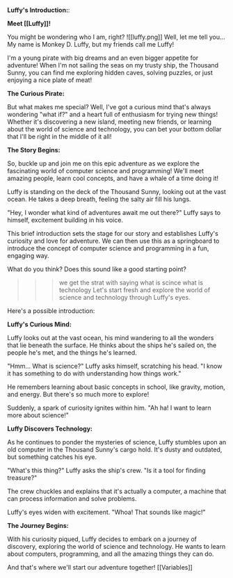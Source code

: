 
**Luffy's Introduction:**:

**Meet [[Luffy]]!**

You might be wondering who I am, right?
![[luffy.png]]
Well, let me tell you... My name is Monkey D. Luffy, but my friends call me Luffy!

I'm a young pirate with big dreams and an even bigger appetite for adventure! When I'm not sailing the seas on my trusty ship, the Thousand Sunny, you can find me exploring hidden caves,  solving puzzles, or just enjoying a nice plate of meat!

**The Curious Pirate:**

But what makes me special? Well, I've got a curious mind that's always wondering "what if?" and a heart full of enthusiasm for trying new things! Whether it's discovering a new island, meeting new friends, or learning about the world of science and technology, you can bet your bottom dollar that I'll be right in the middle of it all!

**The Story Begins:**

So, buckle up and join me on this epic adventure as we explore the fascinating world of computer science and programming! We'll meet amazing people, learn cool concepts, and have a whale of a time doing it! 

Luffy is standing on the deck of the Thousand Sunny, looking out at the vast ocean. He takes a deep breath,
feeling the salty air fill his lungs.

"Hey, I wonder what kind of adventures await me out there?" Luffy says to himself, excitement building in his
voice.

This brief introduction sets the stage for our story and establishes Luffy's curiosity and love for adventure. We
can then use this as a springboard to introduce the concept of computer science and programming in a fun, engaging
way.

What do you think? Does this sound like a good starting point?

>>> we get the strat with saying what is scince what is technology
Let's start fresh and explore the world of science and technology through Luffy's eyes.

Here's a possible introduction:

**Luffy's Curious Mind:**

Luffy looks out at the vast ocean, his mind wandering to all the wonders that lie beneath the surface. He thinks
about the ships he's sailed on, the people he's met, and the things he's learned.

"Hmm... What is science?" Luffy asks himself, scratching his head. "I know it has something to do with
understanding how things work."

He remembers learning about basic concepts in school, like gravity, motion, and energy. But there's so much more
to explore!

Suddenly, a spark of curiosity ignites within him. "Ah ha! I want to learn more about science!"

**Luffy Discovers Technology:**

As he continues to ponder the mysteries of science, Luffy stumbles upon an old computer in the Thousand Sunny's
cargo hold. It's dusty and outdated, but something catches his eye.

"What's this thing?" Luffy asks the ship's crew. "Is it a tool for finding treasure?"

The crew chuckles and explains that it's actually a computer, a machine that can process information and solve
problems.

Luffy's eyes widen with excitement. "Whoa! That sounds like magic!"

**The Journey Begins:**

With his curiosity piqued, Luffy decides to embark on a journey of discovery, exploring the world of science and
technology. He wants to learn about computers, programming, and all the amazing things they can do.

And that's where we'll start our adventure together!
[[Variables]]